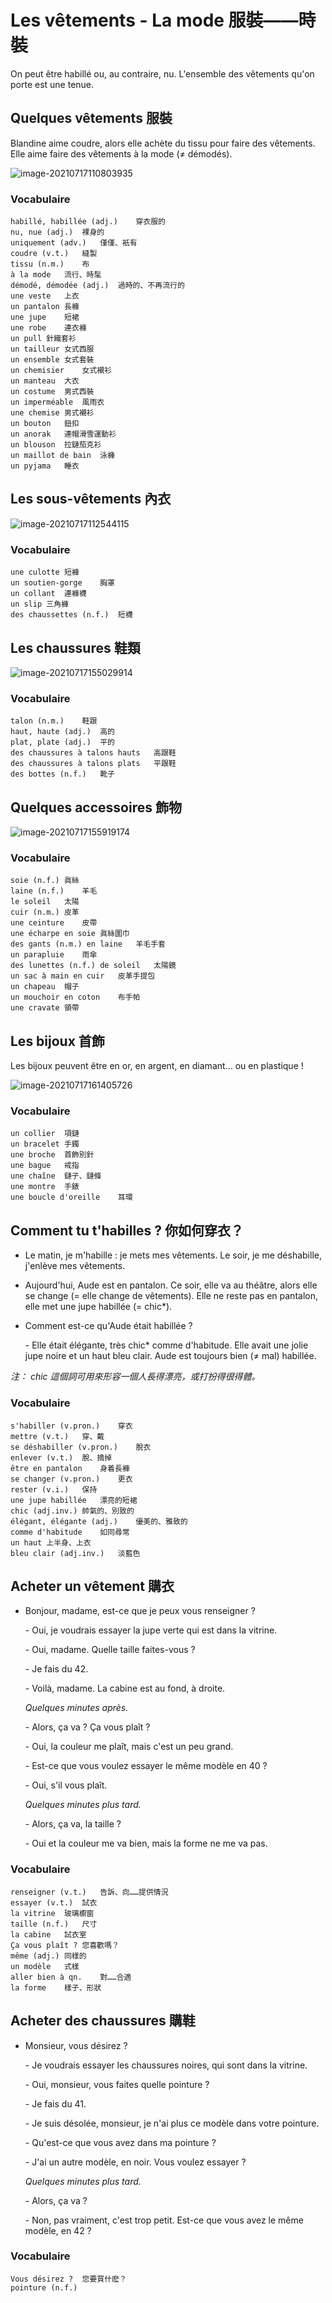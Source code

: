 # Les vêtements - La mode 服裝——時裝

On peut être habillé ou, au contraire, nu. L'ensemble des vêtements qu'on porte est une tenue.

## Quelques vêtements 服裝

Blandine aime coudre, alors elle achète du tissu pour faire des vêtements. Elle aime faire des vêtements à la mode (&ne; démodés).

![image-20210717110803935](../images/image-20210717110803935.png)

### Vocabulaire

```
habillé, habillée (adj.)	穿衣服的
nu, nue (adj.)	裸身的
uniquement (adv.)	僅僅、衹有
coudre (v.t.)	縫製
tissu (n.m.)	布
à la mode	流行、時髦
démodé, démodée (adj.)	過時的、不再流行的
une veste	上衣
un pantalon	長褲
une jupe	短裙
une robe	連衣褲
un pull	針織套衫
un tailleur	女式西服
un ensemble	女式套裝
un chemisier	女式襯衫
un manteau	大衣
un costume	男式西裝
un imperméable	風雨衣
une chemise	男式襯衫
un bouton	鈕扣
un anorak	連帽滑雪運動衫
un blouson	拉鏈茄克衫
un maillot de bain	泳褲
un pyjama	睡衣
```

## Les sous-vêtements 內衣

![image-20210717112544115](../images/image-20210717112544115.png)

### Vocabulaire

```
une culotte	短褲
un soutien-gorge	胸罩
un collant	連褲襪
un slip	三角褲
des chaussettes (n.f.)	短襪
```

## Les chaussures 鞋類

![image-20210717155029914](../images/image-20210717155029914.png)

### Vocabulaire

```
talon (n.m.)	鞋跟
haut, haute (adj.)	高的
plat, plate (adj.)	平的
des chaussures à talons hauts	高跟鞋
des chaussures à talons plats	平跟鞋
des bottes (n.f.)	靴子
```

## Quelques accessoires 飾物

![image-20210717155919174](../images/image-20210717155919174.png)

### Vocabulaire

```
soie (n.f.)	眞絲
laine (n.f.)	羊毛
le soleil	太陽
cuir (n.m.)	皮革
une ceinture	皮帶
une écharpe en soie	眞絲圍巾
des gants (n.m.) en laine	羊毛手套
un parapluie	雨傘
des lunettes (n.f.) de soleil	太陽鏡
un sac à main en cuir	皮革手提包
un chapeau	帽子
un mouchoir en coton	布手帕
une cravate	領帶
```

## Les bijoux 首飾

Les bijoux peuvent être en or, en argent, en diamant... ou en plastique !

![image-20210717161405726](../images/image-20210717161405726.png)

### Vocabulaire

```
un collier	項鏈
un bracelet	手鐲
une broche	首飾別針
une bague	戒指
une chaîne	鏈子、鏈條
une montre	手錶
une boucle d'oreille	耳環
```

## Comment tu t'habilles ? 你如何穿衣？

* Le matin, je m'habille : je mets mes vêtements. Le soir, je me déshabille, j'enlève mes vêtements.

* Aujourd'hui, Aude est en pantalon. Ce soir, elle va au théâtre, alors elle se change (= elle change de vêtements). Elle ne reste pas en pantalon, elle met une jupe habillée (= chic\*).

* Comment est-ce qu'Aude était habillée ?

    \- Elle était élégante, très chic\* comme d'habitude. Elle avait une jolie jupe noire et un haut bleu clair. Aude est toujours bien (&ne; mal) habillée.

*注： chic 這個詞可用來形容一個人長得漂亮，或打扮得很得體。*

### Vocabulaire

```
s'habiller (v.pron.)	穿衣
mettre (v.t.)	穿、戴
se déshabiller (v.pron.)	脫衣
enlever (v.t.)	脫、摘掉
être en pantalon	身着長褲
se changer (v.pron.)	更衣
rester (v.i.)	保持
une jupe habillée	漂亮的短裙
chic (adj.inv.)	帥氣的、別致的
élégant, élégante (adj.)	優美的、雅致的
comme d'habitude	如同尋常
un haut	上半身、上衣
bleu clair (adj.inv.)	淡藍色
```

## Acheter un vêtement 購衣

* Bonjour, madame, est-ce que je peux vous renseigner ?

    \- Oui, je voudrais essayer la jupe verte qui est dans la vitrine.

    \- Oui, madame. Quelle taille faites-vous ?

    \- Je fais du 42.

    \- Voilà, madame. La cabine est au fond, à droite.

    *Quelques minutes après.*

    \- Alors, ça va ? Ça vous plaît ?

    \- Oui, la couleur me plaît, mais c'est un peu grand.

    \- Est-ce que vous voulez essayer le même modèle en 40 ?

    \- Oui, s'il vous plaît.

    *Quelques minutes plus tard.*

    \- Alors, ça va, la taille ?

    \- Oui et la couleur me va bien, mais la forme ne me va pas.

### Vocabulaire

```
renseigner (v.t.)	告訴、向……提供情況
essayer (v.t.)	試衣
la vitrine	玻璃櫥窗
taille (n.f.)	尺寸
la cabine	試衣室
Ça vous plaît ?	您喜歡嗎？
même (adj.)	同樣的
un modèle	式樣
aller bien à qn.	對……合適
la forme	樣子、形狀
```

## Acheter des chaussures 購鞋

* Monsieur, vous désirez ?

    \- Je voudrais essayer les chaussures noires, qui sont dans la vitrine.

    \- Oui, monsieur, vous faites quelle pointure ?

    \- Je fais du 41.

    \- Je suis désolée, monsieur, je n'ai plus ce modèle dans votre pointure.

    \- Qu'est-ce que vous avez dans ma pointure ?

    \- J'ai un autre modèle, en noir. Vous voulez essayer ?

    *Quelques minutes plus tard.*

    \- Alors, ça va ?

    \- Non, pas vraiment, c'est trop petit. Est-ce que vous avez le même modèle, en 42 ?

### Vocabulaire

```
Vous désirez ?	您要買什麽？
pointure (n.f.)	 
```

